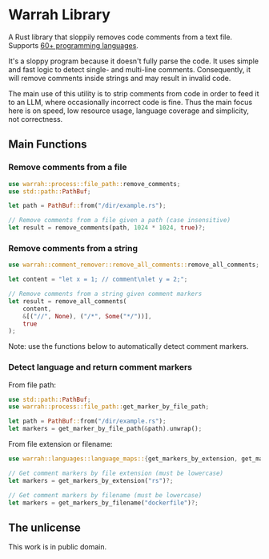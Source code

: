 # Warrah Library

A Rust library that sloppily removes code comments from a text file. Supports [60+ programming languages](../docs/languages.md).

It's a sloppy program because it doesn't fully parse the code. It uses simple and fast logic to detect single- and multi-line comments. Consequently, it will remove comments inside strings and may result in invalid code.

The main use of this utility is to strip comments from code in order to feed it to an LLM, where occasionally incorrect code is fine. Thus the main focus here is on speed, low resource usage, language coverage and simplicity, not correctness.

## Main Functions

### Remove comments from a file

```rust
use warrah::process::file_path::remove_comments;
use std::path::PathBuf;

let path = PathBuf::from("/dir/example.rs");

// Remove comments from a file given a path (case insensitive)
let result = remove_comments(path, 1024 * 1024, true)?;
```

### Remove comments from a string

```rust
use warrah::comment_remover::remove_all_comments::remove_all_comments;

let content = "let x = 1; // comment\nlet y = 2;";

// Remove comments from a string given comment markers
let result = remove_all_comments(
    content,
    &[("//", None), ("/*", Some("*/"))],
    true
);
```

Note: use the functions below to automatically detect comment markers.

### Detect language and return comment markers

From file path:

```rust
use std::path::PathBuf;
use warrah::process::file_path::get_marker_by_file_path;

let path = PathBuf::from("/dir/example.rs");
let markers = get_marker_by_file_path(&path).unwrap();
```

From file extension or filename:

```rust
use warrah::languages::language_maps::{get_markers_by_extension, get_markers_by_filename};

// Get comment markers by file extension (must be lowercase)
let markers = get_markers_by_extension("rs")?;

// Get comment markers by filename (must be lowercase)
let markers = get_markers_by_filename("dockerfile")?;
```

## The unlicense

This work is in public domain.
